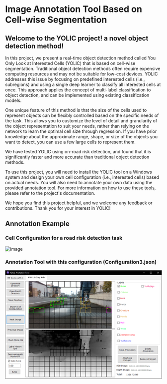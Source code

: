 # Image Annotation Tool Based on Cell-wise Segmentation
## Welcome to the YOLIC project! a novel object detection method!

In this project, we present a real-time object detection method called You Only Look at Interested Cells (YOLIC) that is based on cell-wise segmentation. Traditional object detection methods often require expensive computing resources and may not be suitable for low-cost devices. YOLIC addresses this issue by focusing on predefined interested cells (i.e., subregions) and using a single deep learner to classify all interested cells at once. This approach applies the concept of multi-label classification to object detection, and can be implemented using existing classification models.

One unique feature of this method is that the size of the cells used to represent objects can be flexibly controlled based on the specific needs of the task. This allows you to customize the level of detail and granularity of the object representation to suit your needs, rather than relying on the network to learn the optimal cell size through regression. If you have prior knowledge about the approximate range, shape, or size of the objects you want to detect, you can use a few large cells to represent them.

We have tested YOLIC using on-road risk detection, and found that it is significantly faster and more accurate than traditional object detection methods.

To use this project, you will need to install the YOLIC tool on a Windows system and design your own cell configuration (i.e., interested cells) based on actual needs. You will also need to annotate your own data using the provided annotation tool. For more information on how to use these tools, please refer to the project's documentation. 

We hope you find this project helpful, and we welcome any feedback or contributions. Thank you for your interest in YOLIC!

## Annotation Example
### Cell Configuration for a road risk detection task
![image](https://github.com/Inceptionnet/YOLIC-Labeling/blob/master/images/cellExample.png)
### Annotation Tool with this configuration (Configuration3.json)
![image](https://github.com/Inceptionnet/YOLIC-Labeling/blob/master/images/LabelingGUI.png)



